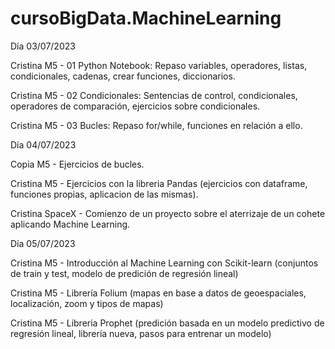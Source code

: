 # cursoBigData.MachineLearning
Día 03/07/2023

Cristina M5 -  01 Python Notebook: Repaso variables, operadores, listas, condicionales, cadenas, crear funciones, diccionarios.

Cristina M5 - 02 Condicionales: Sentencias de control, condicionales, operadores de comparación, ejercicios sobre condicionales.
 
Cristina M5 - 03 Bucles: Repaso for/while, funciones en relación a ello.

Día 04/07/2023

Copia M5 - Ejercicios de bucles.

Cristina M5 - Ejercicios con la libreria Pandas (ejercicios con dataframe, funciones propias, aplicacion de las mismas).

Cristina SpaceX - Comienzo de un proyecto sobre el aterrizaje de un cohete aplicando Machine Learning.

Día 05/07/2023

Cristina M5 - Introducción al Machine Learning con Scikit-learn (conjuntos de train y test, modelo de predición de regresión lineal)

Cristina M5 - Librería Folium (mapas en base a datos de geoespaciales, localización, zoom y tipos de mapas)

Cristina M5 - Libreria Prophet (predición basada en un modelo predictivo de regresión lineal, librería nueva, pasos para entrenar un modelo)
